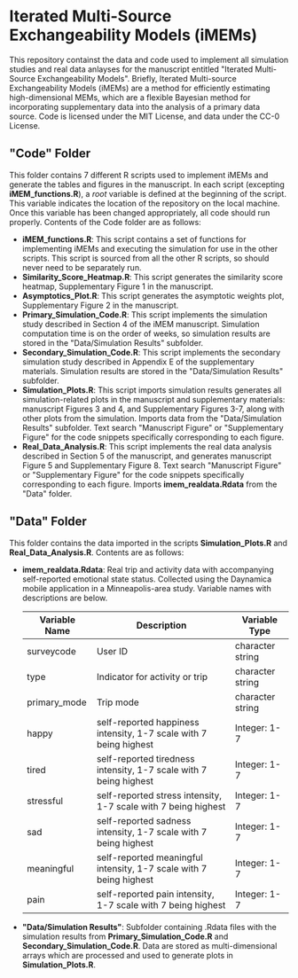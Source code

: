 # Iterated Multi-Source Exchangeability Models (iMEMs)
This repository containst the data and code used to implement all simulation studies and real data anlayses for the manuscript entitled "Iterated Multi-Source Exchangeability Models".  Briefly, Iterated Multi-source Exchangeability Models (iMEMs) are a method for efficiently estimating high-dimensional MEMs, which are a flexible Bayesian method for incorporating supplementary data into the analysis of a primary data source.  Code is licensed under the MIT License, and data under the CC-0 License.  

## "Code" Folder
This folder contains 7 different R scripts used to implement iMEMs and generate the tables and figures in the manuscript.  In each script (excepting **iMEM_functions.R**), a *root* variable is defined at the beginning of the script.  This variable indicates the location of the repository on the local machine.  Once this variable has been changed appropriately, all code should run properly.  Contents of the Code folder are as follows:

  - **iMEM_functions.R**:  This script contains a set of functions for implementing iMEMs and executing the simulation for use in the other scripts.  This script is sourced from all the other R scripts, so should never need to be separately run.
  - **Similarity_Score_Heatmap.R**: This script generates the similarity score heatmap, Supplementary Figure 1 in the manuscript. 
  - **Asymptotics_Plot.R**: This script generates the asymptotic weights plot, Supplementary Figure 2 in the manuscript.
  - **Primary_Simulation_Code.R**: This script implements the simulation study described in Section 4 of the iMEM manuscript.  Simulation computation time is on the order of weeks, so simulation results are stored in the "Data/Simulation Results" subfolder.  
  - **Secondary_Simulation_Code.R**:  This script implements the secondary simulation study described in Appendix E of the supplementary materials.  Simulation results are stored in the "Data/Simulation Results" subfolder.  
  - **Simulation_Plots.R**: This script imports simulation results generates all simulation-related plots in the manuscript and supplementary materials: manuscript Figures 3 and 4, and Supplementary Figures 3-7, along with other plots from the simulation.  Imports data from the "Data/Simulation Results" subfolder. Text search "Manuscript Figure" or "Supplementary Figure" for the code snippets specifically corresponding to each figure.  
  - **Real_Data_Analysis.R**: This script implements the real data analysis described in Section 5 of the manuscript, and generates manuscript Figure 5 and Supplementary Figure 8.  Text search "Manuscript Figure" or "Supplementary Figure" for the code snippets specifically corresponding to each figure.  Imports **imem_realdata.Rdata** from the "Data" folder. 

## "Data" Folder
This folder contains the data imported in the scripts **Simulation_Plots.R** and **Real_Data_Analysis.R**.  Contents are as follows:

 - **imem_realdata.Rdata**:  Real trip and activity data with accompanying self-reported emotional state status.  Collected using the Daynamica mobile application in a Minneapolis-area study.  Variable names with descriptions are below.
 
    | Variable Name | Description | Variable Type |
    | ------ | ------ | ------ | 
    | surveycode | User ID | character string |
    | type | Indicator for activity or trip | character string |
    | primary_mode | Trip mode | character string |
    | happy | self-reported happiness intensity, 1-7 scale with 7 being highest | Integer: 1-7 |
    | tired | self-reported tiredness intensity, 1-7 scale with 7 being highest | Integer: 1-7 |
    | stressful | self-reported stress intensity, 1-7 scale with 7 being highest | Integer: 1-7 |
    | sad | self-reported sadness intensity, 1-7 scale with 7 being highest | Integer: 1-7 |
    | meaningful | self-reported meaningful intensity, 1-7 scale with 7 being highest | Integer: 1-7 |  
    | pain | self-reported pain intensity, 1-7 scale with 7 being highest |   Integer: 1-7 |

 - **"Data/Simulation Results"**: Subfolder containing .Rdata files with the simulation results from **Primary_Simulation_Code.R** and **Secondary_Simulation_Code.R**.  Data are stored as multi-dimensional arrays which are processed and used to generate plots in **Simulation_Plots.R**.  
